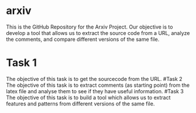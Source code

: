 # arxiv
This is the GitHub Repository for the Arxiv Project.
Our objective is to develop a tool that allows us to extract the source code from a URL, analyze the comments, and compare different versions of the same file.
# Task 1
The objective of this task is to get the sourcecode from the URL.
#Task 2
The objective of this task is to extract comments (as starting point) from the latex file and analyse them to see if they have useful information.
#Task 3
The objective of this task is to build a tool which allows us to extract features and patterns from different versions of the same file.
